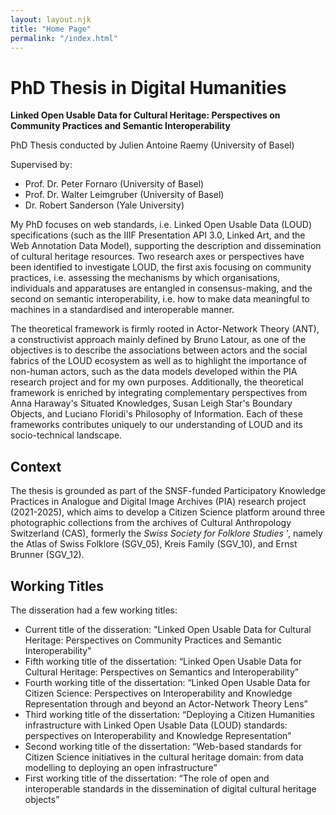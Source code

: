 ```yaml
---
layout: layout.njk
title: "Home Page"
permalink: "/index.html"
---
```


# PhD Thesis in Digital Humanities

**Linked Open Usable Data for Cultural Heritage: Perspectives on Community Practices and Semantic Interoperability**

PhD Thesis conducted by Julien Antoine Raemy (University of Basel)

Supervised by:
- Prof. Dr. Peter Fornaro (University of Basel)
- Prof. Dr. Walter Leimgruber (University of Basel)
- Dr. Robert Sanderson (Yale University)

My PhD focuses on web standards, i.e. Linked Open Usable Data (LOUD) specifications (such as the IIIF Presentation API 3.0, Linked Art, and the Web Annotation Data Model), supporting the description and dissemination of cultural heritage resources. Two research axes or perspectives have been identified to investigate LOUD, the first axis focusing on community practices, i.e. assessing the mechanisms by which organisations, individuals and apparatuses are entangled in consensus-making, and the second on semantic interoperability, i.e. how to make data meaningful to machines in a standardised and interoperable manner.
 
The theoretical framework is firmly rooted in Actor-Network Theory (ANT), a constructivist approach mainly defined by Bruno Latour, as one of the objectives is to describe the associations between actors and the social fabrics of the LOUD ecosystem as well as to highlight the importance of non-human actors, such as the data models developed within the PIA research project and for my own purposes. Additionally, the theoretical framework is enriched by integrating complementary perspectives from Anna Haraway's Situated Knowledges, Susan Leigh Star's Boundary Objects, and Luciano Floridi's Philosophy of Information. Each of these frameworks contributes uniquely to our understanding of LOUD and its socio-technical landscape.

## Context

The thesis is grounded as part of the SNSF-funded Participatory Knowledge Practices in Analogue and Digital Image Archives (PIA) research project (2021-2025), which aims to develop a Citizen Science platform around three photographic collections from the archives of Cultural Anthropology Switzerland (CAS), formerly the _Swiss Society for Folklore Studies_ ', namely the Atlas of Swiss Folklore (SGV_05), Kreis Family (SGV_10), and Ernst Brunner (SGV_12).

## Working Titles

The disseration had a few working titles: 

- Current title of the disseration: "Linked Open Usable Data for Cultural Heritage: Perspectives on Community Practices and Semantic Interoperability"
- Fifth working title of the dissertation: “Linked Open Usable Data for Cultural Heritage: Perspectives on Semantics and Interoperability” 
- Fourth working title of the dissertation: “Linked Open Usable Data for Citizen Science: Perspectives on Interoperability and Knowledge Representation through and beyond an Actor-Network Theory Lens”
- Third working title of the dissertation: “Deploying a Citizen Humanities infrastructure with Linked Open Usable Data (LOUD) standards: perspectives on Interoperability and Knowledge Representation”
- Second working title of the dissertation: “Web-based standards for Citizen Science initiatives in the cultural heritage domain: from data modelling to deploying an open infrastructure”
- First working title of the dissertation: “The role of open and interoperable standards in the dissemination of digital cultural heritage objects”